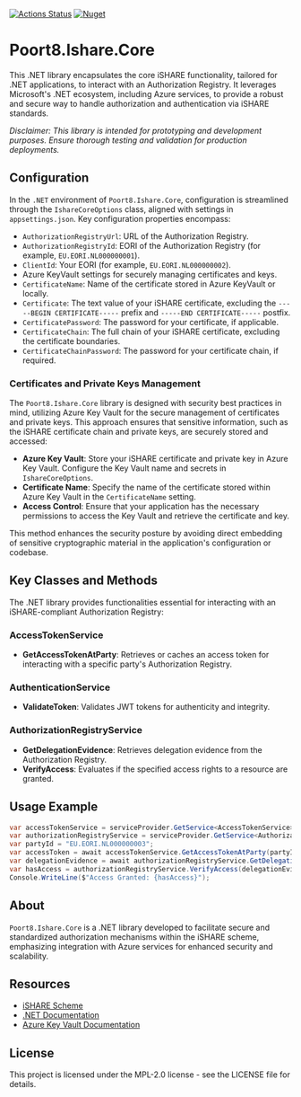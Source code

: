 [![Actions Status](https://github.com/POORT8/Poort8.Ishare.Core/workflows/Build%20and%20test/badge.svg)](https://github.com/POORT8/Poort8.Ishare.Core/actions) [![Nuget](https://img.shields.io/nuget/v/Poort8.Ishare.Core)](https://www.nuget.org/packages/Poort8.Ishare.Core/)

# Poort8.Ishare.Core

This .NET library encapsulates the core iSHARE functionality, tailored for .NET applications, to interact with an Authorization Registry. It leverages Microsoft's .NET ecosystem, including Azure services, to provide a robust and secure way to handle authorization and authentication via iSHARE standards.

_Disclaimer: This library is intended for prototyping and development purposes. Ensure thorough testing and validation for production deployments._

## Configuration

In the `.NET` environment of `Poort8.Ishare.Core`, configuration is streamlined through the `IshareCoreOptions` class, aligned with settings in `appsettings.json`. Key configuration properties encompass:

- `AuthorizationRegistryUrl`: URL of the Authorization Registry.
- `AuthorizationRegistryId`: EORI of the Authorization Registry (for example, `EU.EORI.NL000000001`).
- `ClientId`: Your EORI (for example, `EU.EORI.NL000000002`).
- Azure KeyVault settings for securely managing certificates and keys.
- `CertificateName`: Name of the certificate stored in Azure KeyVault or locally.
- `Certificate`: The text value of your iSHARE certificate, excluding the `-----BEGIN CERTIFICATE-----` prefix and `-----END CERTIFICATE-----` postfix.
- `CertificatePassword`: The password for your certificate, if applicable.
- `CertificateChain`: The full chain of your iSHARE certificate, excluding the certificate boundaries.
- `CertificateChainPassword`: The password for your certificate chain, if required.

### Certificates and Private Keys Management

The `Poort8.Ishare.Core` library is designed with security best practices in mind, utilizing Azure Key Vault for the secure management of certificates and private keys. This approach ensures that sensitive information, such as the iSHARE certificate chain and private keys, are securely stored and accessed:

- **Azure Key Vault**: Store your iSHARE certificate and private key in Azure Key Vault. Configure the Key Vault name and secrets in `IshareCoreOptions`.
- **Certificate Name**: Specify the name of the certificate stored within Azure Key Vault in the `CertificateName` setting.
- **Access Control**: Ensure that your application has the necessary permissions to access the Key Vault and retrieve the certificate and key.

This method enhances the security posture by avoiding direct embedding of sensitive cryptographic material in the application's configuration or codebase.

## Key Classes and Methods

The .NET library provides functionalities essential for interacting with an iSHARE-compliant Authorization Registry:

### AccessTokenService
- **GetAccessTokenAtParty**: Retrieves or caches an access token for interacting with a specific party's Authorization Registry.

### AuthenticationService
- **ValidateToken**: Validates JWT tokens for authenticity and integrity.

### AuthorizationRegistryService
- **GetDelegationEvidence**: Retrieves delegation evidence from the Authorization Registry.
- **VerifyAccess**: Evaluates if the specified access rights to a resource are granted.

## Usage Example

```csharp
var accessTokenService = serviceProvider.GetService<AccessTokenService>();
var authorizationRegistryService = serviceProvider.GetService<AuthorizationRegistryService>();
var partyId = "EU.EORI.NL000000003";
var accessToken = await accessTokenService.GetAccessTokenAtParty(partyId);
var delegationEvidence = await authorizationRegistryService.GetDelegationEvidence(accessToken, "GS1.CONTAINER", "180621.CONTAINER-Z", "ISHARE.READ");
var hasAccess = authorizationRegistryService.VerifyAccess(delegationEvidence, partyId, "GS1.CONTAINER", "180621.CONTAINER-Z", "ISHARE.READ");
Console.WriteLine($"Access Granted: {hasAccess}");
```

## About

`Poort8.Ishare.Core` is a .NET library developed to facilitate secure and standardized authorization mechanisms within the iSHARE scheme, emphasizing integration with Azure services for enhanced security and scalability.

## Resources

- [iSHARE Scheme](https://ishareworks.org)
- [.NET Documentation](https://docs.microsoft.com/en-us/dotnet/)
- [Azure Key Vault Documentation](https://docs.microsoft.com/en-us/azure/key-vault/)

## License

This project is licensed under the MPL-2.0 license - see the LICENSE file for details.
